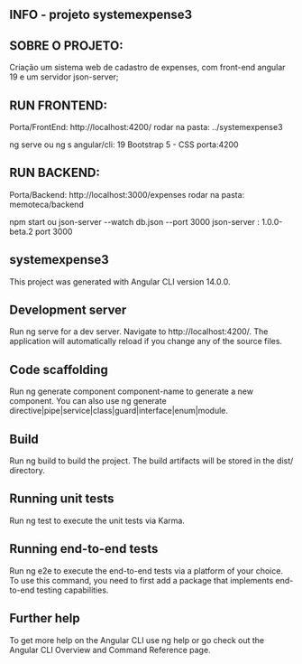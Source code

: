 ## INFO - projeto systemexpense3

## SOBRE O PROJETO:
Criação um sistema web de cadastro de expenses, com front-end angular 19 e um servidor json-server;


## RUN FRONTEND:
Porta/FrontEnd: http://localhost:4200/ rodar na pasta: ../systemexpense3

ng serve ou ng s
angular/cli: 19 Bootstrap 5 - CSS porta:4200

## RUN BACKEND:
Porta/Backend: http://localhost:3000/expenses rodar na pasta: memoteca/backend

npm start ou json-server --watch db.json --port 3000
json-server : 1.0.0-beta.2 port 3000

## systemexpense3
This project was generated with Angular CLI version 14.0.0.

## Development server
Run ng serve for a dev server. Navigate to http://localhost:4200/. The application will automatically reload if you change any of the source files.

## Code scaffolding
Run ng generate component component-name to generate a new component. You can also use ng generate directive|pipe|service|class|guard|interface|enum|module.

## Build
Run ng build to build the project. The build artifacts will be stored in the dist/ directory.

## Running unit tests
Run ng test to execute the unit tests via Karma.

## Running end-to-end tests
Run ng e2e to execute the end-to-end tests via a platform of your choice. To use this command, you need to first add a package that implements end-to-end testing capabilities.

## Further help
To get more help on the Angular CLI use ng help or go check out the Angular CLI Overview and Command Reference page.

